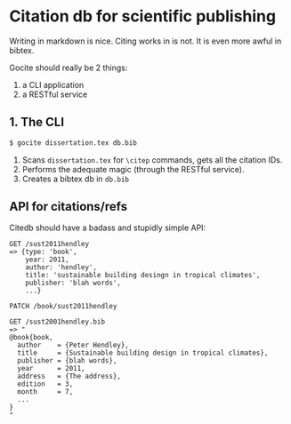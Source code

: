 # Citation db for scientific publishing

Writing in markdown is nice. Citing works in is not. It is even more awful in
bibtex.

Gocite should really be 2 things:

1. a CLI application
2. a RESTful service

## 1. The CLI

```bash
$ gocite dissertation.tex db.bib
```

1. Scans `dissertation.tex` for `\citep` commands, gets all the citation IDs.
2. Performs the adequate magic (through the RESTful service).
3. Creates a bibtex db in `db.bib`


## API for citations/refs

Citedb should have a badass and stupidly simple API:

```
GET /sust2011hendley
=> {type: 'book',
    year: 2011,
    author: 'hendley',
    title: 'sustainable building desingn in tropical climates',
    publisher: 'blah words',
    ...}
    
PATCH /book/sust2011hendley

GET /sust2001hendley.bib
=> "
@book{book,
  author    = {Peter Hendley}, 
  title     = {Sustainable building design in tropical climates},
  publisher = {blah words},
  year      = 2011,
  address   = {The address},
  edition   = 3,
  month     = 7,
  ...
}
"
```
